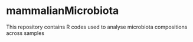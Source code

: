 # mammalianMicrobiota
This repository contains R codes used to analyse microbiota compositions across samples

